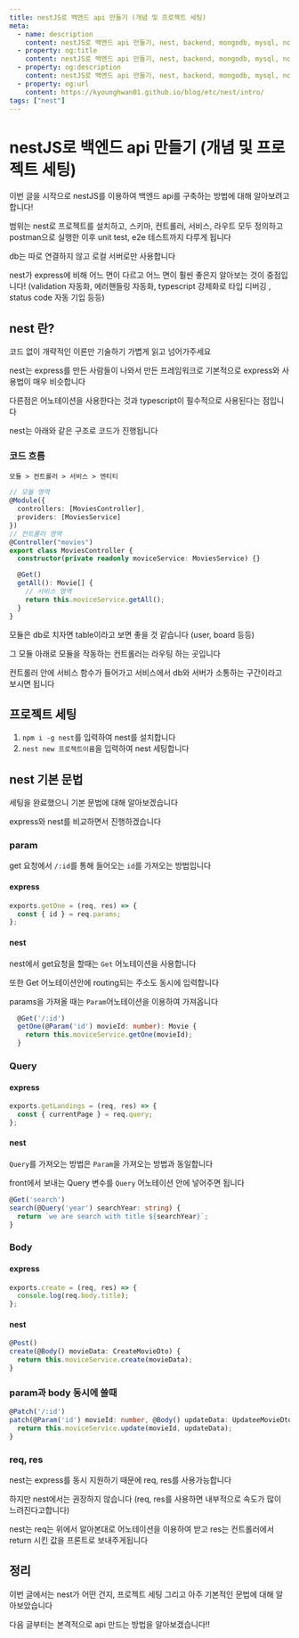 ```yaml
---
title: nestJS로 백엔드 api 만들기 (개념 및 프로젝트 세팅)
meta:
  - name: description
    content: nestJS로 백엔드 api 만들기, nest, backend, mongodb, mysql, nosql, sequelize, express, node, typescript
  - property: og:title
    content: nestJS로 백엔드 api 만들기, nest, backend, mongodb, mysql, nosql, sequelize, express, node, typescript
  - property: og:description
    content: nestJS로 백엔드 api 만들기, nest, backend, mongodb, mysql, nosql, sequelize, express, node, typescript
  - property: og:url
    content: https://kyounghwan01.github.io/blog/etc/nest/intro/
tags: ["nest"]
---
```


# nestJS로 백엔드 api 만들기 (개념 및 프로젝트 세팅)

이번 글을 시작으로 nestJS를 이용하여 백엔드 api를 구축하는 방법에 대해 알아보려고 합니다!

범위는 nest로 프로젝트를 설치하고, 스키마, 컨트롤러, 서비스, 라우트 모두 정의하고 postman으로 실행한 이후 unit test, e2e 테스트까지 다루게 됩니다

db는 따로 연결하지 않고 로컬 서버로만 사용합니다

nest가 express에 비해 어느 면이 다르고 어느 면이 훨씬 좋은지 알아보는 것이 중점입니다! (validation 자동화, 에러핸들링 자동화, typescript 강제화로 타입 디버깅 , status code 자동 기입 등등)

## nest 란?

코드 없이 개략적인 이론만 기술하기 가볍게 읽고 넘어가주세요

nest는 express를 만든 사람들이 나와서 만든 프레임워크로 기본적으로 express와 사용법이 매우 비슷합니다

다른점은 어노테이션을 사용한다는 것과 typescript이 필수적으로 사용된다는 점입니다

nest는 아래와 같은 구조로 코드가 진행됩니다

### 코드 흐름

`모듈 > 컨트롤러 > 서비스 > 엔티티`

```ts
// 모듈 영역
@Module({
  controllers: [MoviesController],
  providers: [MoviesService]
})
// 컨트롤러 영역
@Controller("movies")
export class MoviesController {
  constructor(private readonly moviceService: MoviesService) {}

  @Get()
  getAll(): Movie[] {
    // 서비스 영역
    return this.moviceService.getAll();
  }
}
```

모듈은 db로 치자면 table이라고 보면 좋을 것 같습니다 (user, board 등등)

그 모듈 아래로 모듈을 작동하는 컨트롤러는 라우팅 하는 곳입니다

컨트롤러 안에 서비스 함수가 들어가고 서비스에서 db와 서버가 소통하는 구간이라고 보시면 됩니다

## 프로젝트 세팅

1. `npm i -g nest`를 입력하여 nest를 설치합니다
2. `nest new 프로젝트이름`을 입력하여 nest 세팅합니다

## nest 기본 문법

세팅을 완료했으니 기본 문법에 대해 알아보겠습니다

express와 nest를 비교하면서 진행하겠습니다

### param

get 요청에서 `/:id`를 통해 들어오는 `id`를 가져오는 방법입니다

#### express

```js
exports.getOne = (req, res) => {
  const { id } = req.params;
};
```

#### nest

nest에서 get요청을 할때는 `Get` 어노테이션을 사용합니다

또한 Get 어노테이션안에 routing되는 주소도 동시에 입력합니다

params을 가져올 때는 `Param`어노테이션을 이용하여 가져옵니다

```ts
  @Get('/:id')
  getOne(@Param('id') movieId: number): Movie {
    return this.moviceService.getOne(movieId);
  }
```

### Query

#### express

```js
exports.getLandings = (req, res) => {
  const { currentPage } = req.query;
};
```

#### nest

`Query`를 가져오는 방법은 `Param`을 가져오는 방법과 동일합니다

front에서 보내는 Query 변수를 `Query` 어노테이션 안에 넣어주면 됩니다

```ts
@Get('search')
search(@Query('year') searchYear: string) {
  return `we are search with title ${searchYear}`;
}
```

### Body

#### express

```js
exports.create = (req, res) => {
  console.log(req.body.title);
};
```

#### nest

```ts
@Post()
create(@Body() movieData: CreateMovieDto) {
  return this.moviceService.create(movieData);
}
```

### param과 body 동시에 쓸때

```ts
@Patch('/:id')
patch(@Param('id') movieId: number, @Body() updateData: UpdateeMovieDto) {
  return this.moviceService.update(movieId, updateData);
}
```

### req, res

nest는 express를 동시 지원하기 때문에 req, res를 사용가능합니다

하지만 nest에서는 권장하지 않습니다 (req, res를 사용하면 내부적으로 속도가 많이 느려진다고합니다)

nest는 req는 위에서 알아본대로 어노테이션을 이용하여 받고 res는 컨트롤러에서 return 시킨 값을 프론트로 보내주게됩니다

## 정리

이번 글에서는 nest가 어떤 건지, 프로젝트 세팅 그리고 아주 기본적인 문법에 대해 알아보았습니다

다음 글부터는 본격적으로 api 만드는 방법을 알아보겠습니다!!

<TagLinks />

<Disqus />
